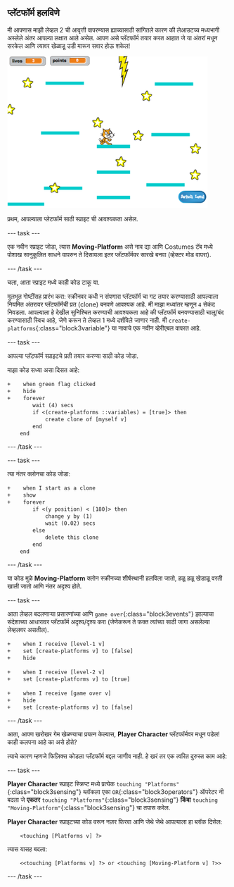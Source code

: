 ## प्लॅटफॉर्म हलविणे

मी आपणास माझी लेव्हल 2 ची आवृत्ती वापरण्यास ह्याच्यासाठी सांगितले कारण की लेआउटच्य मध्यभागी अस्लेले अंतर आपल्या लक्षात आले असेल. आपण असे प्लॅटफॉर्म तयार करत आहात जे या अंतरां मधून सरकेल आणि त्यावर खेळाडू उडी मारून सवार होऊ शकेल!

![भिन्न प्लॅटफॉर्मसह दुसरी लेव्हल](images/movingPlatforms.png)

प्रथम, आपल्याला प्लेटफॉर्म साठी स्प्राइट ची आवश्यकता असेल.

--- task ---

एक नवीन स्प्राइट जोडा, त्यास **Moving-Platform** असे नाव द्या आणि Costumes टॅब मध्ये पोशाख सानुकूलित साधने वापरुन ते दिसायला इतर प्लॅटफॉर्मवर सारखे बनवा \(व्हेक्टर मोड वापरा\).

--- /task ---

चला, आता स्प्राइट मध्ये काही कोड टाकू या.

मुलभूत गोष्टींसह प्रारंभ करा: स्क्रीनवर कधी न संपणारा प्लॅटफॉर्म चा गट तयार करण्यासाठी आपल्याला नियमित अंतरावर प्लॅटफॉर्मची प्रत (clone) बनवणे आवश्यक आहे. मी माझा मध्यांतर म्हणून `4` सेकंद निवडला. आपल्याला हे देखील सुनिश्चित करण्याची आवश्यकता आहे की प्लॅटफॉर्म बनवण्यासाठी चालू/बंद करण्यासाठी स्विच आहे, जेणे करून ते लेव्हल 1 मध्ये दर्शविले जाणार नाही. मी `create-platforms`{:class="block3variable"} या नावाचे एक नवीन व्हेरीएबल वापरत आहे.

--- task ---

आपल्या प्लॅटफॉर्म स्प्राइटचे प्रती तयार करण्या साठी कोड जोडा.

माझा कोड सध्या असा दिसत आहे:

```blocks3
+    when green flag clicked
+    hide
+    forever
        wait (4) secs
        if <(create-platforms ::variables) = [true]> then
            create clone of [myself v]
        end
    end
```

--- /task ---

--- task ---

त्या नंतर क्लोनचा कोड जोडा:

```blocks3
+    when I start as a clone
+    show
+    forever
        if <(y position) < [180]> then
            change y by (1)
            wait (0.02) secs
        else
            delete this clone
        end
    end
```

--- /task ---

या कोड मुळे **Moving-Platform** क्लोन स्क्रीनच्या शीर्षस्थानी हलविला जातो, हळू हळू खेडाळू वरती खाली जातो आणि नंतर अदृश्य होते.

--- task ---

आता लेव्हल बदलणार्‍या प्रसारणांच्या आणि `game over`{:class="block3events"} झाल्याचा संदेशाच्या आधारावर प्लॅटफॉर्म अदृश्य/दृश्य करा (जेणेकरून ते फक्त त्यांच्या साठी जागा असलेल्या लेव्हलवर असतील).

```blocks3
+    when I receive [level-1 v]
+    set [create-platforms v] to [false]
+    hide

+    when I receive [level-2 v]
+    set [create-platforms v] to [true]

+    when I receive [game over v]
+    hide
+    set [create-platforms v] to [false]
```

--- /task ---

आता, आपण खरोखर गेम खेळण्याचा प्रयत्न केल्यास, **Player Character** प्लॅटफॉर्मवर मधून पडेल! काही कलपना आहे का असे होते?

त्याचे कारण म्हणजे फिज़िक्स कोडला प्लॅटफॉर्म बद्दल जाणीव नाही. हे खरं तर एक त्वरित दुरुस्त काम आहे:

--- task ---

**Player Character** स्प्राइट स्क्रिप्ट मध्ये प्रत्येक `touching "Platforms"`{:class="block3sensing"} ब्लॉकला एका `OR`{:class="block3operators"} ऑपरेटर नी बदला जे **एकतर** `touching "Platforms"`{:class="block3sensing"} **किंवा** `touching "Moving-Platform"`{:class="block3sensing"} चा तपास करेल.

**Player Character** स्प्राइटच्या कोड वरून नज़र फिरवा आणि जेथे जेथे आपल्याला हा ब्लॉक दिसेल:

```blocks3
    <touching [Platforms v] ?>
```

त्यास यासह बदला:

```blocks3
    <<touching [Platforms v] ?> or <touching [Moving-Platform v] ?>>
```

--- /task ---